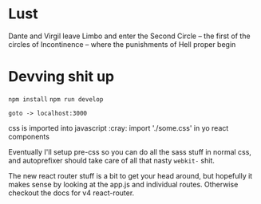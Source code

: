 # Lust
Dante and Virgil leave Limbo and enter the Second Circle – the first of the circles of Incontinence – where the punishments of Hell proper begin

# Devving shit up

`npm install`
`npm run develop`

`goto -> localhost:3000`

css is imported into javascript :cray:
import './some.css' in yo react components

Eventually I'll setup pre-css so you can do all the sass stuff in normal css, and autoprefixer should take
care of all that nasty `webkit-` shit.

The new react router stuff is a bit to get your head around, but hopefully it makes sense by looking at the app.js and individual routes. Otherwise checkout the docs for v4 react-router.
